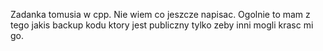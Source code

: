 Zadanka tomusia w cpp. Nie wiem co jeszcze napisac. 
Ogolnie to mam z tego jakis backup kodu ktory jest publiczny tylko zeby inni mogli krasc mi go.
